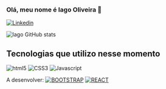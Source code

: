 ### Olá, meu nome é Iago Oliveira 👋
[![Linkedin](https://img.shields.io/badge/LinkedIn-0077B5?style=for-the-badge&logo=linkedin&logoColor=white)](https://www.linkedin.com/in/iago-oliveira-fonseca/)

![Iago GitHub stats](https://github-readme-stats.vercel.app/api?username=IagoOliveira&show_icons=true&theme=dracula)

## Tecnologias que utilizo nesse momento

<div style="display: inline-block">
<img alt="html5" src="https://img.shields.io/badge/HTML5-E34F26?style=for-the-badge&logo=html5&logoColor=white">
<img alt="CSS3" src="https://img.shields.io/badge/CSS3-1572B6?style=for-the-badge&logo=css3&logoColor=white">
<img alt="Javascript" src="https://img.shields.io/badge/JavaScript-F7DF1E?style=for-the-badge&logo=javascript&logoColor=black">


</div>

A desenvolver:
[![BOOTSTRAP](https://img.shields.io/badge/Bootstrap-563D7C?style=for-the-badge&logo=bootstrap&logoColor=white)]()
[![REACT](https://img.shields.io/badge/React-20232A?style=for-the-badge&logo=react&logoColor=61DAFB)]()
